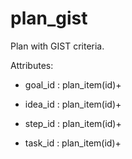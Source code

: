 # plan_gist

Plan with GIST criteria.

Attributes:

* goal_id : plan_item(id)+
  
* idea_id : plan_item(id)+

* step_id : plan_item(id)+

* task_id : plan_item(id)+
